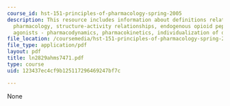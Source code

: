 ```yaml
---
course_id: hst-151-principles-of-pharmacology-spring-2005
description: This resource includes information about definitions related to opioid
  pharmacology, structure-activity relationships, endogenous opioid peptides, opioid
  agonists - pharmacodynamics, pharmacokinetics, individualization of dosage.
file_location: /coursemedia/hst-151-principles-of-pharmacology-spring-2005/123437ec4cf9b125117296469247bf7c_ln2829ahms7471.pdf
file_type: application/pdf
layout: pdf
title: ln2829ahms7471.pdf
type: course
uid: 123437ec4cf9b125117296469247bf7c

---
```

None